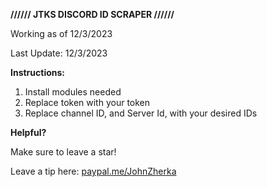**////// JTKS DISCORD ID SCRAPER //////**

Working as of 12/3/2023 

Last Update: 12/3/2023

**Instructions:**

1. Install modules needed 
2. Replace token with your token
3. Replace channel ID, and Server Id, with your desired IDs





**Helpful?**

Make sure to leave a star!

Leave a tip here:
[paypal.me/JohnZherka](paypal.me/JohnZherka)

